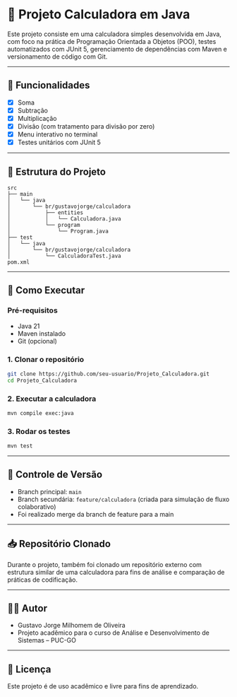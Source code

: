 # 🧮 Projeto Calculadora em Java

Este projeto consiste em uma calculadora simples desenvolvida em Java, com foco na prática de Programação Orientada a Objetos (POO), testes automatizados com JUnit 5, gerenciamento de dependências com Maven e versionamento de código com Git.

---

## 📌 Funcionalidades

- [x] Soma
- [x] Subtração
- [x] Multiplicação
- [x] Divisão (com tratamento para divisão por zero)
- [x] Menu interativo no terminal
- [x] Testes unitários com JUnit 5

---

## 📂 Estrutura do Projeto

```
src
├── main
│   └── java
│       └── br/gustavojorge/calculadora
│           ├── entities
│           │   └── Calculadora.java
│           └── program
│               └── Program.java
├── test
│   └── java
│       └── br/gustavojorge/calculadora
│           └── CalculadoraTest.java
pom.xml
```

---

## 🚀 Como Executar

### Pré-requisitos
- Java 21
- Maven instalado
- Git (opcional)

### 1. Clonar o repositório

```bash
git clone https://github.com/seu-usuario/Projeto_Calculadora.git
cd Projeto_Calculadora
```

### 2. Executar a calculadora

```bash
mvn compile exec:java
```

### 3. Rodar os testes

```bash
mvn test
```

---

## 🔀 Controle de Versão

- Branch principal: `main`
- Branch secundária: `feature/calculadora` (criada para simulação de fluxo colaborativo)
- Foi realizado merge da branch de feature para a main

---

## 📥 Repositório Clonado

Durante o projeto, também foi clonado um repositório externo com estrutura similar de uma calculadora para fins de análise e comparação de práticas de codificação.

---

## 👨‍💻 Autor

- Gustavo Jorge Milhomem de Oliveira  
- Projeto acadêmico para o curso de Análise e Desenvolvimento de Sistemas – PUC-GO

---

## 📝 Licença

Este projeto é de uso acadêmico e livre para fins de aprendizado.